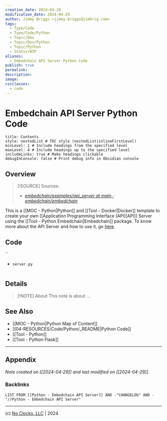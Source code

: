 ```yaml
---
creation_date: 2024-04-29
modification_date: 2024-04-29
author: Jimmy Briggs <jimmy.briggs@jimbrig.com>
tags:
  - Type/Code
  - Type/Code/Python
  - Topic/Dev
  - Topic/Dev/Python
  - Topic/Python
  - Status/WIP
aliases:
  - Embedchain API Server Python Code
publish: true
permalink:
description:
image:
cssclasses:
  - code
---
```


# Embedchain API Server Python Code

```table-of-contents
title: Contents 
style: nestedList # TOC style (nestedList|inlineFirstLevel)
minLevel: 1 # Include headings from the specified level
maxLevel: 4 # Include headings up to the specified level
includeLinks: true # Make headings clickable
debugInConsole: false # Print debug info in Obsidian console
```

## Overview

> [!SOURCE] Sources:
> - *[embedchain/examples/api\_server at main · embedchain/embedchain](https://github.com/embedchain/embedchain/tree/main/examples/api_server)*

This is a [[MOC - Python|Python]] and [[Tool - Docker|Docker]] template to create your own [[Application Programming Interface (API)|API]] Server using the [[Tool - Python Embedchain|Embedchain]] package. To know more about the API Server and how to use it, go [here](https://docs.embedchain.ai/examples/api_server).

## Code

``

- `server.py`

```python

```

## Details

> [!NOTE] About
> This note is about ...

## See Also

- [[MOC - Python|Python Map of Content]]
- [[04-RESOURCES/Code/Python/_README|Python Code]]
- [[Tool - Python]]
- [[Tool - Python Flask]]


***

## Appendix

*Note created on [[2024-04-29]] and last modified on [[2024-04-29]].*

### Backlinks

```dataview
LIST FROM [[Python - Embedchain API Server]] AND -"CHANGELOG" AND -"//Python - Embedchain API Server"
```

***

(c) [No Clocks, LLC](https://github.com/noclocks) | 2024